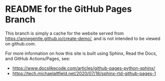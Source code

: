 # README for the GitHub Pages Branch
This branch is simply a cache for the website served from https://annegentle.github.io/create-demo/,
and is  not intended to be viewed on github.com.

For more information on how this site is built using Sphinx, Read the Docs, and GitHub Actions/Pages, see:
 * https://www.docslikecode.com/articles/github-pages-python-sphinx/
 * https://tech.michaelaltfield.net/2020/07/18/sphinx-rtd-github-pages-1
